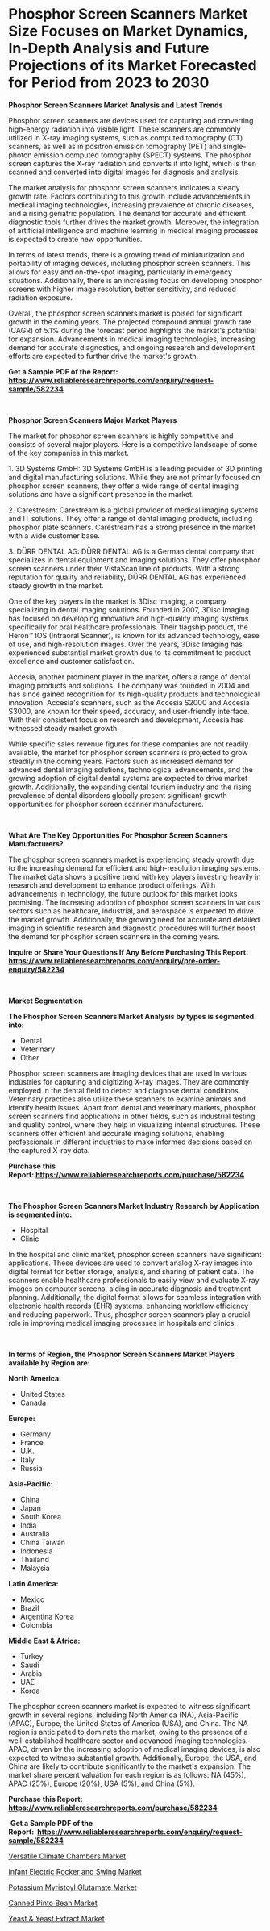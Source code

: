 <p><h1>Phosphor Screen Scanners Market Size Focuses on Market Dynamics, In-Depth Analysis and Future Projections of its Market Forecasted for Period from 2023 to 2030</h1></p><p><strong>Phosphor Screen Scanners Market Analysis and Latest Trends</strong></p>
<p><p>Phosphor screen scanners are devices used for capturing and converting high-energy radiation into visible light. These scanners are commonly utilized in X-ray imaging systems, such as computed tomography (CT) scanners, as well as in positron emission tomography (PET) and single-photon emission computed tomography (SPECT) systems. The phosphor screen captures the X-ray radiation and converts it into light, which is then scanned and converted into digital images for diagnosis and analysis.</p><p>The market analysis for phosphor screen scanners indicates a steady growth rate. Factors contributing to this growth include advancements in medical imaging technologies, increasing prevalence of chronic diseases, and a rising geriatric population. The demand for accurate and efficient diagnostic tools further drives the market growth. Moreover, the integration of artificial intelligence and machine learning in medical imaging processes is expected to create new opportunities.</p><p>In terms of latest trends, there is a growing trend of miniaturization and portability of imaging devices, including phosphor screen scanners. This allows for easy and on-the-spot imaging, particularly in emergency situations. Additionally, there is an increasing focus on developing phosphor screens with higher image resolution, better sensitivity, and reduced radiation exposure.</p><p>Overall, the phosphor screen scanners market is poised for significant growth in the coming years. The projected compound annual growth rate (CAGR) of 5.1% during the forecast period highlights the market's potential for expansion. Advancements in medical imaging technologies, increasing demand for accurate diagnostics, and ongoing research and development efforts are expected to further drive the market's growth.</p></p>
<p><strong>Get a Sample PDF of the Report:&nbsp; <a href="https://www.reliableresearchreports.com/enquiry/request-sample/582234">https://www.reliableresearchreports.com/enquiry/request-sample/582234</a></strong></p>
<p>&nbsp;</p>
<p><strong>Phosphor Screen Scanners Major Market Players</strong></p>
<p><p>The market for phosphor screen scanners is highly competitive and consists of several major players. Here is a competitive landscape of some of the key companies in this market.</p><p>1. 3D Systems GmbH: 3D Systems GmbH is a leading provider of 3D printing and digital manufacturing solutions. While they are not primarily focused on phosphor screen scanners, they offer a wide range of dental imaging solutions and have a significant presence in the market.</p><p>2. Carestream: Carestream is a global provider of medical imaging systems and IT solutions. They offer a range of dental imaging products, including phosphor plate scanners. Carestream has a strong presence in the market with a wide customer base.</p><p>3. DÜRR DENTAL AG: DÜRR DENTAL AG is a German dental company that specializes in dental equipment and imaging solutions. They offer phosphor screen scanners under their VistaScan line of products. With a strong reputation for quality and reliability, DÜRR DENTAL AG has experienced steady growth in the market.</p><p>One of the key players in the market is 3Disc Imaging, a company specializing in dental imaging solutions. Founded in 2007, 3Disc Imaging has focused on developing innovative and high-quality imaging systems specifically for oral healthcare professionals. Their flagship product, the Heron™ IOS (Intraoral Scanner), is known for its advanced technology, ease of use, and high-resolution images. Over the years, 3Disc Imaging has experienced substantial market growth due to its commitment to product excellence and customer satisfaction.</p><p>Accesia, another prominent player in the market, offers a range of dental imaging products and solutions. The company was founded in 2004 and has since gained recognition for its high-quality products and technological innovation. Accesia's scanners, such as the Accesia S2000 and Accesia S3000, are known for their speed, accuracy, and user-friendly interface. With their consistent focus on research and development, Accesia has witnessed steady market growth.</p><p>While specific sales revenue figures for these companies are not readily available, the market for phosphor screen scanners is projected to grow steadily in the coming years. Factors such as increased demand for advanced dental imaging solutions, technological advancements, and the growing adoption of digital dental systems are expected to drive market growth. Additionally, the expanding dental tourism industry and the rising prevalence of dental disorders globally present significant growth opportunities for phosphor screen scanner manufacturers.</p></p>
<p>&nbsp;</p>
<p><strong>What Are The Key Opportunities For Phosphor Screen Scanners Manufacturers?</strong></p>
<p><p>The phosphor screen scanners market is experiencing steady growth due to the increasing demand for efficient and high-resolution imaging systems. The market data shows a positive trend with key players investing heavily in research and development to enhance product offerings. With advancements in technology, the future outlook for this market looks promising. The increasing adoption of phosphor screen scanners in various sectors such as healthcare, industrial, and aerospace is expected to drive the market growth. Additionally, the growing need for accurate and detailed imaging in scientific research and diagnostic procedures will further boost the demand for phosphor screen scanners in the coming years.</p></p>
<p><strong>Inquire or Share Your Questions If Any Before Purchasing This Report: <a href="https://www.reliableresearchreports.com/enquiry/pre-order-enquiry/582234">https://www.reliableresearchreports.com/enquiry/pre-order-enquiry/582234</a></strong></p>
<p>&nbsp;</p>
<p><strong>Market Segmentation</strong></p>
<p><strong>The Phosphor Screen Scanners Market Analysis by types is segmented into:</strong></p>
<p><ul><li>Dental</li><li>Veterinary</li><li>Other</li></ul></p>
<p><p>Phosphor screen scanners are imaging devices that are used in various industries for capturing and digitizing X-ray images. They are commonly employed in the dental field to detect and diagnose dental conditions. Veterinary practices also utilize these scanners to examine animals and identify health issues. Apart from dental and veterinary markets, phosphor screen scanners find applications in other fields, such as industrial testing and quality control, where they help in visualizing internal structures. These scanners offer efficient and accurate imaging solutions, enabling professionals in different industries to make informed decisions based on the captured X-ray data.</p></p>
<p><strong>Purchase this Report:&nbsp;<a href="https://www.reliableresearchreports.com/purchase/582234">https://www.reliableresearchreports.com/purchase/582234</a></strong></p>
<p>&nbsp;</p>
<p><strong>The Phosphor Screen Scanners Market Industry Research by Application is segmented into:</strong></p>
<p><ul><li>Hospital</li><li>Clinic</li></ul></p>
<p><p>In the hospital and clinic market, phosphor screen scanners have significant applications. These devices are used to convert analog X-ray images into digital format for better storage, analysis, and sharing of patient data. The scanners enable healthcare professionals to easily view and evaluate X-ray images on computer screens, aiding in accurate diagnosis and treatment planning. Additionally, the digital format allows for seamless integration with electronic health records (EHR) systems, enhancing workflow efficiency and reducing paperwork. Thus, phosphor screen scanners play a crucial role in improving medical imaging processes in hospitals and clinics.</p></p>
<p>&nbsp;</p>
<p><strong>In terms of Region, the Phosphor Screen Scanners Market Players available by Region are:</strong></p>
<p>
    <p> <strong> North America: </strong>
        <ul>
            <li>United States</li>
            <li>Canada</li>
        </ul>
        </p> 
    <p> <strong> Europe: </strong>
        <ul>
            <li>Germany</li>
            <li>France</li>
            <li>U.K.</li>
            <li>Italy</li>
            <li>Russia</li>
        </ul>
        </p> 
    <p> <strong> Asia-Pacific: </strong>
        <ul>
            <li>China</li>
            <li>Japan</li>
            <li>South Korea</li>
            <li>India</li>
            <li>Australia</li>
            <li>China Taiwan</li>
            <li>Indonesia</li>
            <li>Thailand</li>
            <li>Malaysia</li>
        </ul>
        </p> 
    <p> <strong> Latin America: </strong>
        <ul>
            <li>Mexico</li>
            <li>Brazil</li>
            <li>Argentina Korea</li>
            <li>Colombia</li>
        </ul>
        </p> 
    <p> <strong> Middle East & Africa: </strong>
        <ul>
            <li>Turkey</li>
            <li>Saudi</li>
            <li>Arabia</li>
            <li>UAE</li>
            <li>Korea</li>
        </ul>
    </p>
    </p>
<p><p>The phosphor screen scanners market is expected to witness significant growth in several regions, including North America (NA), Asia-Pacific (APAC), Europe, the United States of America (USA), and China. The NA region is anticipated to dominate the market, owing to the presence of a well-established healthcare sector and advanced imaging technologies. APAC, driven by the increasing adoption of medical imaging devices, is also expected to witness substantial growth. Additionally, Europe, the USA, and China are likely to contribute significantly to the market's expansion. The market share percent valuation for each region is as follows: NA (45%), APAC (25%), Europe (20%), USA (5%), and China (5%).</p></p>
<p><strong>Purchase this Report: <a href="https://www.reliableresearchreports.com/purchase/582234">https://www.reliableresearchreports.com/purchase/582234</a></strong></p>
<p>&nbsp;<strong>Get a Sample PDF of the Report:&nbsp;&nbsp;<a href="https://www.reliableresearchreports.com/enquiry/request-sample/582234">https://www.reliableresearchreports.com/enquiry/request-sample/582234</a></strong></p>
<p><strong></strong></p>
<p><p><a href="https://www.linkedin.com/pulse/versatile-climate-chambers-market-share-amp-new-trends-analysis/">Versatile Climate Chambers Market</a></p><p><a href="https://www.linkedin.com/pulse/infant-electric-rocker-swing-market-size-share-global/">Infant Electric Rocker and Swing Market</a></p><p><a href="https://medium.com/@peatebilly85475/potassium-myristoyl-glutamate-market-size-growth-forecast-2023-2030-f516318a86e3">Potassium Myristoyl Glutamate Market</a></p><p><a href="https://medium.com/@dowodis7877/canned-pinto-bean-market-size-growth-forecast-2023-2030-a1a3431dcc59">Canned Pinto Bean Market</a></p><p><a href="https://www.linkedin.com/pulse/yeast-amp-extract-market-size-2023-2030-global/">Yeast & Yeast Extract Market</a></p></p>